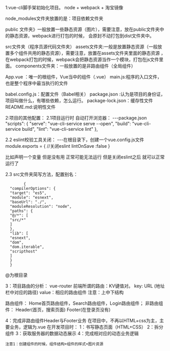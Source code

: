 1:vue-cli脚手架初始化项目。
  node  +  webpack  +  淘宝镜像

  node_modules文件夹放置的是：项目依赖文件夹

  public 文件夹》一般放置一些静态资源（图片），需要注意，放在public文件夹中的静态资源，webpack进行打包的时候，
  会原封不动打包到dist文件夹中。

  src文件夹（程序员源代码文件夹）
  assets文件夹:一般是放置静态资源（一般放置多个组件共用的静态资源），需要注意，放置在assets文件夹里面的静态资源
  ，在webpack打包的时候，webpack会把静态资源当作一个模块，打包在js文件里面。
  components文件夹：一般放置的是非路由组件（全局组件）

  App.vue ：唯一的根组件，Vue当中的组件（.vue）
  main.js:程序的入口文件，也是整个程序中最当执行的文件

  babel.config.js：配置文件（Babel相关）
  package.json :认为是项目的身份证，项目叫做什么，有哪些依赖，怎么运行。
  package-lock.json：缓存性文件
  README.md:说明性文件
  
2:项目的其他配置：
  2.1项目运行时 自动打开浏览器：
  ---package.json
    "scripts": {
    "serve": "vue-cli-service serve --open",
    "build": "vue-cli-service build",
    "lint": "vue-cli-service lint"
    },

2.2 eslint校验工具关闭：
  ---在根目录下，创建一个vue.config.js文件
        module.exports = {
        //关闭eslint
        lintOnSave :false
        }

比如声明一个变量 但是没有用 正常可能无法运行 但是关闭eslint之后 就可以正常运行了

2.3 src文件夹简写方法，配置别名：

            {
      "compilerOptions": {
      "target": "es5",
      "module": "esnext",
      "baseUrl": "./",
      "moduleResolution": "node",
      "paths": {
      "@/*": [
      "src/*"
      ]
      },
      "lib": [
      "esnext",
      "dom",
      "dom.iterable",
      "scripthost"
      ]
      }
      }
  @为根目录


3：项目路由的分析：
  vue-router
  前端所谓的路由：KV键值对。
  key: URL (地址栏中对应的路径)
  value：相应的路由组件
  注意：上中下结构

  路由组件：
  Home首页路由组件，Search路由组件，Login路由组件；
  非路由组件：
  Header(首页，搜索页面)
  Footer(在登录页没有)

4：完成非路由组件Header与Footer业务
  在项目中，不再以HTML+css为主，主要业务，逻辑为.vue
  在开发项目时：
    1：书写静态页面（HTML+CSS）
    2：拆分组件
    3：获取服务器的数据动态展示
    4：完成相对应的动态业务逻辑
  
    注意1：创建组件的时候，组件结构+组件的样式+图片资源
  